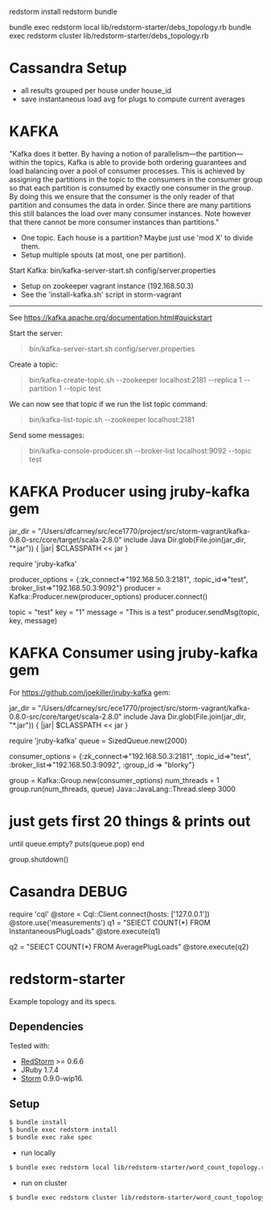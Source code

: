 redstorm install
redstorm bundle

bundle exec redstorm local lib/redstorm-starter/debs_topology.rb
bundle exec redstorm cluster lib/redstorm-starter/debs_topology.rb

# Cassandra Setup

- all results grouped per house under house_id
- save instantaneous load avg for plugs to compute current averages

# KAFKA

"Kafka does it better. By having a notion of parallelism—the partition—within the topics, Kafka is able to provide both ordering guarantees and load balancing over a pool of consumer processes. This is achieved by assigning the partitions in the topic to the consumers in the consumer group so that each partition is consumed by exactly one consumer in the group. By doing this we ensure that the consumer is the only reader of that partition and consumes the data in order. Since there are many partitions this still balances the load over many consumer instances. Note however that there cannot be more consumer instances than partitions."

- One topic. Each house is a partition? Maybe just use 'mod X' to divide them.
- Setup multiple spouts (at most, one per partition).

Start Kafka: bin/kafka-server-start.sh config/server.properties

- Setup on zookeeper vagrant instance (192.168.50.3)
- See the 'install-kafka.sh' script in storm-vagrant

---

See https://kafka.apache.org/documentation.html#quickstart

Start the server:
  > bin/kafka-server-start.sh config/server.properties

Create a topic:
  > bin/kafka-create-topic.sh --zookeeper localhost:2181 --replica 1 --partition 1 --topic test

We can now see that topic if we run the list topic command:
  > bin/kafka-list-topic.sh --zookeeper localhost:2181

Send some messages:
  > bin/kafka-console-producer.sh --broker-list localhost:9092 --topic test

# KAFKA Producer using jruby-kafka gem

  jar_dir = "/Users/dfcarney/src/ece1770/project/src/storm-vagrant/kafka-0.8.0-src/core/target/scala-2.8.0"
  include Java
  Dir.glob(File.join(jar_dir, "*.jar")) { |jar|
    $CLASSPATH << jar
  }

  require 'jruby-kafka'

  producer_options = {:zk_connect=>"192.168.50.3:2181", :topic_id=>"test", :broker_list=>"192.168.50.3:9092"} 
  producer = Kafka::Producer.new(producer_options)
  producer.connect()

  topic = "test"
  key = "1"
  message = "This is a test"
  producer.sendMsg(topic, key, message)

# KAFKA Consumer using jruby-kafka gem

For https://github.com/joekiller/jruby-kafka gem:

jar_dir = "/Users/dfcarney/src/ece1770/project/src/storm-vagrant/kafka-0.8.0-src/core/target/scala-2.8.0"
include Java
Dir.glob(File.join(jar_dir, "*.jar")) { |jar|
  $CLASSPATH << jar
}

require 'jruby-kafka'
queue = SizedQueue.new(2000)

consumer_options = {:zk_connect=>"192.168.50.3:2181", :topic_id=>"test", :broker_list=>"192.168.50.3:9092", :group_id => "blorky"} 

group = Kafka::Group.new(consumer_options)
num_threads = 1
group.run(num_threads, queue)
Java::JavaLang::Thread.sleep 3000

# just gets first 20 things & prints out
until queue.empty?
  puts(queue.pop)
end

group.shutdown()

# Casandra DEBUG

require 'cql'
@store = Cql::Client.connect(hosts: ['127.0.0.1'])
@store.use('measurements')
q1 = "SElECT COUNT(*) FROM InstantaneousPlugLoads"
@store.execute(q1)

q2 = "SElECT COUNT(*) FROM AveragePlugLoads"
@store.execute(q2)

# redstorm-starter

Example topology and its specs.

## Dependencies

Tested with:
- [RedStorm](https://github.com/colinsurprenant/redstorm) >= 0.6.6
- JRuby 1.7.4
- [Storm](https://github.com/nathanmarz/storm/) 0.9.0-wip16.

## Setup

```sh
$ bundle install
$ bundle exec redstorm install
$ bundle exec rake spec
```

- run locally

```sh
$ bundle exec redstorm local lib/redstorm-starter/word_count_topology.rb
```

- run on cluster

```sh
$ bundle exec redstorm cluster lib/redstorm-starter/word_count_topology.rb
```


